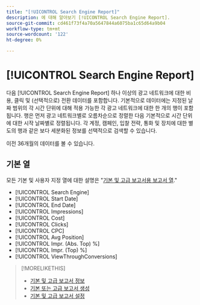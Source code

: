```yaml
---
title: "[!UICONTROL Search Engine Report]"
description: 에 대해 알아보기 [!UICONTROL Search Engine Report].
source-git-commit: cd461f73f4a70a5647844a6075ba1c65d64a9b04
workflow-type: tm+mt
source-wordcount: '122'
ht-degree: 0%

---
```


# [!UICONTROL Search Engine Report]

다음 [!UICONTROL Search Engine Report] 하나 이상의 광고 네트워크에 대한 비용, 클릭 및 (선택적으로) 전환 데이터를 포함합니다. 기본적으로 데이터에는 지정된 날짜 범위의 각 시간 단위에 대해 적용 가능한 각 광고 네트워크에 대한 한 개의 행이 포함됩니다. 행은 먼저 광고 네트워크별로 오름차순으로 정렬한 다음 기본적으로 시간 단위에 대한 시작 날짜별로 정렬됩니다. 각 계정, 캠페인, 입찰 전략, 통화 및 장치에 대한 별도의 행과 같은 보다 세분화된 정보를 선택적으로 검색할 수 있습니다.

이전 36개월의 데이터를 볼 수 있습니다.

## 기본 열

모든 기본 및 사용자 지정 열에 대한 설명은 &quot;[기본 및 고급 보고서용 보고서 열](basic-advanced-report-columns.md).&quot;

* [!UICONTROL Search Engine]
* [!UICONTROL Start Date]
* [!UICONTROL End Date]
* [!UICONTROL Impressions]
* [!UICONTROL Cost]
* [!UICONTROL Clicks]
* [!UICONTROL CPC]
* [!UICONTROL Avg Position]
* [!UICONTROL Impr. (Abs. Top) %]
* [!UICONTROL Impr. (Top) %]
* [!UICONTROL ViewThroughConversions]

>[!MORELIKETHIS]
>
>* [기본 및 고급 보고서 정보](basic-advanced-report-about.md)
>* [기본 또는 고급 보고서 생성](basic-advanced-report-generate.md)
>* [기본 및 고급 보고서 설정](basic-advanced-report-settings.md)

